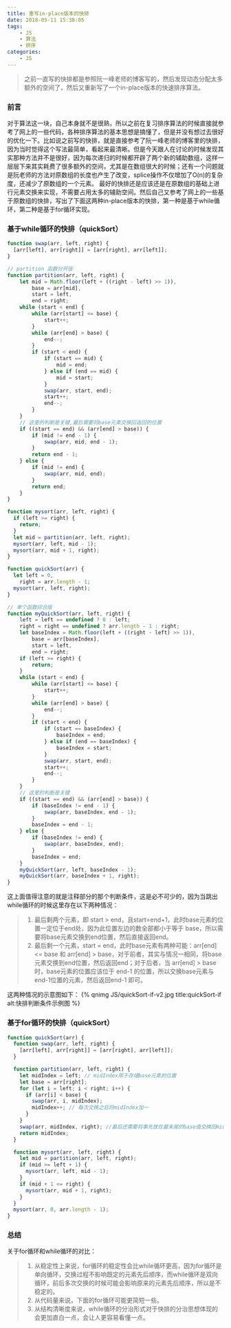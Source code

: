 ```yaml
---
title: 重写in-place版本的快排
date: 2018-05-11 15:38:05
tags:
    - JS
    - 算法
    - 排序
categories:
    - JS
---
```


<blockquote class="blockquote-center">之前一直写的快排都是参照阮一峰老师的博客写的，然后发现动态分配太多额外的空间了，然后又重新写了一个in-place版本的快速排序算法。</blockquote>

<!--more-->

### 前言
对于算法这一块，自己本身就不是很熟，所以之前在复习排序算法的时候直接就参考了网上的一些代码，各种排序算法的基本思想是搞懂了，但是并没有想过去很好的优化一下。比如说之前写的快排，就是直接参考了阮一峰老师的博客里的快排，因为当时觉得这个写法最简单，看起来最清晰。但是今天跟人在讨论的时候发现其实那种方法并不是很好，因为每次递归的时候都开辟了两个新的辅助数组，这样一层层下来其实耗费了很多额外的空间，尤其是在数组很大的时候；还有一个问题就是阮老师的方法对原数组的长度也产生了改变，splice操作不仅增加了O(n)的复杂度，还减少了原数组的一个元素。
最好的快排还是应该还是在原数组的基础上进行元素交换来实现，不需要占用太多的辅助空间。然后自己又参考了网上的一些基于原数组的快排，写出了下面这两种in-place版本的快排，第一种是基于while循环，第二种是基于for循环实现。

### 基于while循环的快排（quickSort）
```JavaScript
function swap(arr, left, right) {
  [arr[left], arr[right]] = [arr[right], arr[left]];
}

// partition 函数分开版
function partition(arr, left, right) {
    let mid = Math.floor(left + ((right - left) >> 1)),
        base = arr[mid],
        start = left,
        end = right;
    while (start < end) {
        while (arr[start] <= base) {
            start++;
        }
        while (arr[end] > base) {
            end--;
        }
        if (start < end) {
            if (start == mid) {
                mid = end;
            } else if (end == mid) {
                mid = start;
            }
            swap(arr, start, end);
            start++;
            end--;
        }
    }
    // 这里的判断是关键,最后需要将base元素交换回返回的位置
    if ((start == end) && (arr[end] > base)) {
        if (mid != end - 1) {
            swap(arr, mid, end - 1);
        }
        return end - 1;
    } else {
        if (mid != end) {
            swap(arr, mid, end);
        }
        return end;
    }
}

function mysort(arr, left, right) {
  if (left >= right) {
    return;
  }
  let mid = partition(arr, left, right);
  mysort(arr, left, mid - 1);
  mysort(arr, mid + 1, right);
}

function quickSort(arr) {
  let left = 0,
    right = arr.length - 1;
  mysort(arr, left, right);
}

// 单个函数综合版
function myQuickSort(arr, left, right) {
    left = left == undefined ? 0 : left;
    right = right == undefined ? arr.length - 1 : right;
    let baseIndex = Math.floor(left + ((right - left) >> 1)),
        base = arr[baseIndex],
        start = left,
        end = right;
    if (left >= right) {
        return;
    }
    while (start < end) {
        while (arr[start] <= base) {
            start++;
        }
        while (arr[end] > base) {
            end--;
        }
        if (start < end) {
            if (start == baseIndex) {
                baseIndex = end;
            } else if (end == baseIndex) {
                baseIndex = start;
            }
            swap(arr, start, end);
            start++;
            end--;
        }
    }
    // 这里的判断是关键
    if ((start == end) && (arr[end] > base)) {
        if (baseIndex != end - 1) {
            swap(arr, baseIndex, end - 1);
        }
        baseIndex = end - 1;
    } else {
        if (baseIndex != end) {
            swap(arr, baseIndex, end);
        }
        baseIndex = end;
    }
    myQuickSort(arr, left, baseIndex - 1);
    myQuickSort(arr, baseIndex + 1, right);
}
```
这上面值得注意的就是注释部分的那个判断条件，这是必不可少的，因为当跳出while循环的时候这里存在以下两种情况：
> 1. 最后剩两个元素，即 start > end，且start=end+1，此时base元素的位置一定位于end处，因为此位置左边的数全部都小于等于 base，所以需要将base元素交换到end位置，然后直接返回end。
> 2. 最后剩一个元素，start = end，此时base元素有两种可能：arr[end] <= base 和 arr[end] > base，对于前者，其实与情况一相同，将base元素交换到end位置，然后返回end；对于后者，当 arr[end] > base 时，base元素的位置应该位于 end-1 的位置，所以交换base元素与end-1位置的元素，然后返回end-1 即可。

这两种情况的示意图如下：
{% qnimg JS/quickSort-if-v2.jpg title:quickSort-if alt:快排判断条件示例图 %}

### 基于for循环的快排（quickSort）
```JavaScript
function quickSort(arr) {
  function swap(arr, left, right) {
    [arr[left], arr[right]] = [arr[right], arr[left]];
  }

  function partition(arr, left, right) {
    let midIndex = left; // midIndex用于存储base元素的位置
    let base = arr[right];
    for (let i = left; i < right; i++) {
      if (arr[i] < base) {
        swap(arr, i, midIndex);
        midIndex++; // 每次交换之后将midIndex加一
      }
    }
    swap(arr, midIndex, right); //最后还需要将事先放在最末尾的base值交换回midIndex位置来
    return midIndex;
  }

  function mysort(arr, left, right) {
    let mid = partition(arr, left, right);
    if (mid >= left + 1) {
      mysort(arr, left, mid - 1);
    }
    if (mid + 1 <= right) {
      mysort(arr, mid + 1, right);
    }
  }
  mysort(arr, 0, arr.length - 1);
}
```

### 总结
关于for循环和while循环的对比：
> 1. 从稳定性上来说，for循环的稳定性会比while循环更高，因为for循环是单向循环，交换过程不影响既定的元素先后顺序，而while循环是双向循环，前后多次交换的时候可能会影响原来的元素先后顺序，所以是不稳定的。
> 2. 从代码量来说，下面的for循环可能更简短一些。
> 3. 从结构清晰度来说，while循环的分治形式对于快排的分治思想体现的会更加直白一点，会让人更容易看懂一点。